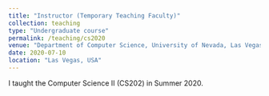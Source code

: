 ```yaml
---
title: "Instructor (Temporary Teaching Faculty)"
collection: teaching
type: "Undergraduate course"
permalink: /teaching/cs2020
venue: "Department of Computer Science, University of Nevada, Las Vegas"
date: 2020-07-10
location: "Las Vegas, USA"
---
```


I taught the Computer Science II (CS202) in Summer 2020.

